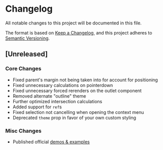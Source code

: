 # Changelog

All notable changes to this project will be documented in this file.

The format is based on [Keep a Changelog](https://keepachangelog.com/en/1.0.0/),
and this project adheres to [Semantic Versioning](https://semver.org/spec/v2.0.0.html).

## [Unreleased]

### Core Changes

-   Fixed parent's margin not being taken into for account for positioning
-   Fixed unnecessary calculations on pointerdown
-   Fixed unnecessary forced rerenders on the outlet component
-   Removed alternate "outline" theme
-   Further optimized intersection calculations
-   Added support for `ref`s
-   Fixed selection not cancelling when opening the context menu
-   Deprecated `theme` prop in favor of your own custom styling

### Misc Changes

-   Published official [demos & examples](https://useselectify.js.org)
